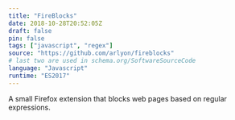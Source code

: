 ```yaml
---
title: "FireBlocks"
date: 2018-10-28T20:52:05Z
draft: false
pin: false
tags: ["javascript", "regex"]
source: "https://github.com/arlyon/fireblocks"
# last two are used in schema.org/SoftwareSourceCode
language: "Javascript"
runtime: "ES2017"
---
```


A small Firefox extension that blocks web pages based on regular
expressions.

